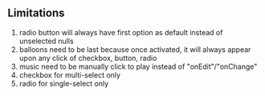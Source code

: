 ## Limitations
1. radio button will always have first option as default instead of unselected nulls
2. balloons need to be last because once activated, it will always appear upon any click of checkbox, button, radio
3. music need to be manually click to play instead of "onEdit"/"onChange"
4. checkbox for multi-select only
5. radio for single-select only